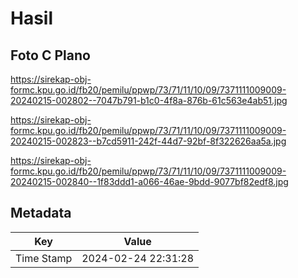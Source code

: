 # Hasil

## Foto C Plano

https://sirekap-obj-formc.kpu.go.id/fb20/pemilu/ppwp/73/71/11/10/09/7371111009009-20240215-002802--7047b791-b1c0-4f8a-876b-61c563e4ab51.jpg

https://sirekap-obj-formc.kpu.go.id/fb20/pemilu/ppwp/73/71/11/10/09/7371111009009-20240215-002823--b7cd5911-242f-44d7-92bf-8f322626aa5a.jpg

https://sirekap-obj-formc.kpu.go.id/fb20/pemilu/ppwp/73/71/11/10/09/7371111009009-20240215-002840--1f83ddd1-a066-46ae-9bdd-9077bf82edf8.jpg


## Metadata

| Key        | Value               |
| ---------- | ------------------- |
| Time Stamp | 2024-02-24 22:31:28 |



